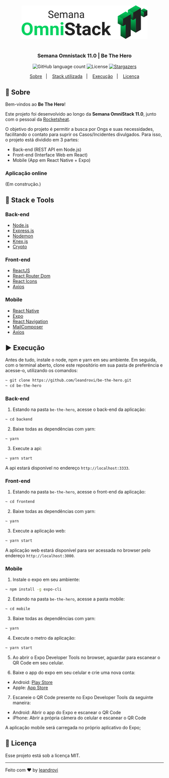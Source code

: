 <h3 align="center">
    <img alt="GoStack" src="./.github/logo.svg" width="400px" />
</h3>

<h1 align="center"></h1>

<h3 align="center">
  Semana Omnistack 11.0 | Be The Hero
</h3>

<p align="center">
  <img alt="GitHub language count" src="https://img.shields.io/github/languages/count/leandrovi/bethehero?color=%2304D361">

  <img alt="License" src="https://img.shields.io/badge/license-MIT-%2304D361">

  <a href="https://github.com/leandrovi/bethehero/stargazers">
    <img alt="Stargazers" src="https://img.shields.io/github/stars/leandrovi/bethehero?style=social">
  </a>
</p>

<p align="center">
  <a href="#rocket-sobre">Sobre</a>&nbsp;&nbsp;&nbsp;|&nbsp;&nbsp;&nbsp;
  <a href="#wrench-stack-e-tools">Stack utilizada</a>&nbsp;&nbsp;&nbsp;|&nbsp;&nbsp;&nbsp;
  <a href="#arrow-forward-execuçao">Execução</a>&nbsp;&nbsp;&nbsp;|&nbsp;&nbsp;&nbsp;
  <a href="#memo-licença">Licença</a>
</p>

## :rocket: Sobre

Bem-vindos ao **Be The Hero**!

Este projeto foi desenvolvido ao longo da **Semana OmniStack 11.0**, junto com o pessoal da [Rocketsheat](https://github.com/Rocketseat).

O objetivo do projeto é permitir a busca por Ongs e suas necessidades, facilitando o contato para suprir os Casos/Incidentes divulgados. Para isso, o projeto está dividido em 3 partes:

- Back-end (REST API em Node.js)
- Front-end (Interface Web em React)
- Mobile (App em React Native + Expo)

### Aplicação online

(Em construção.)

## :wrench: Stack e Tools

### Back-end

- [Node.js](https://nodejs.org/en/)
- [Express.js](https://expressjs.com/)
- [Nodemon](https://nodemon.io/)
- [Knex.js](http://knexjs.org/)
- [Crypto](https://nodejs.org/api/crypto.html)

### Front-end

- [ReactJS](https://reactjs.org/)
- [React Router Dom](https://www.npmjs.com/package/react-router-dom)
- [React Icons](https://react-icons.netlify.com/#/)
- [Axios](https://github.com/axios/axios)

### Mobile

- [React Native](https://reactnative.dev/)
- [Expo](https://expo.io/)
- [React Navigation](https://reactnavigation.org/)
- [MailComposer](https://docs.expo.io/versions/latest/sdk/mail-composer/)
- [Axios](https://github.com/axios/axios)

## :arrow_forward: Execução

Antes de tudo, instale o node, npm e yarn em seu ambiente.
Em seguida, com o terminal aberto, clone este repositório em sua pasta de preferência e acesse-o, utilizando os comandos:

```bash
~ git clone https://github.com/leandrovi/be-the-hero.git
~ cd be-the-hero
```

### Back-end

1. Estando na pasta `be-the-hero`, acesse o back-end da aplicação:

```bash
~ cd backend
```

2. Baixe todas as dependências com yarn:

```bash
~ yarn
```

3. Execute a api:

```bash
~ yarn start
```

A api estará disponível no endereço `http://localhost:3333`.

### Front-end

1. Estando na pasta `be-the-hero`, acesse o front-end da aplicação:

```bash
~ cd frontend
```

2. Baixe todas as dependências com yarn:

```bash
~ yarn
```

3. Execute a aplicação web:

```bash
~ yarn start
```

A aplicação web estará disponível para ser acessada no browser pelo endereço `http://localhost:3000`.

### Mobile

1. Instale o expo em seu ambiente:

```bash
~ npm install -g expo-cli
```

2. Estando na pasta `be-the-hero`, acesse a pasta mobile:

```bash
~ cd mobile
```

3. Baixe todas as dependências com yarn:

```bash
~ yarn
```

4. Execute o metro da aplicação:

```bash
~ yarn start
```

5. Ao abrir o Expo Developer Tools no browser, aguardar para escanear o QR Code em seu celular.

6. Baixe o app do expo em seu celular e crie uma nova conta:

- Android: [Play Store](https://play.google.com/store/apps/details?id=host.exp.exponent&hl=en)
- Apple: [App Store](https://apps.apple.com/us/app/expo-client/id982107779)

7. Escaneie o QR Code presente no Expo Developer Tools da seguinte maneira:

- Android: Abrir o app do Expo e escanear o QR Code
- iPhone: Abrir a própria câmera do celular e escanear o QR Code

A aplicação mobile será carregada no próprio aplicativo do Expo;

## :memo: Licença

Esse projeto está sob a licença MIT.

---

Feito com ♥ by [leandrovi](https://github.com/leandrovi)
